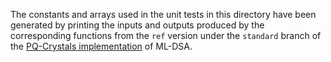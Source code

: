 The constants and arrays used in the unit tests in this directory have been
generated by printing the inputs and outputs produced by the corresponding
functions from the `ref` version under the `standard` branch of the
[PQ-Crystals implementation](https://github.com/pq-crystals/dilithium) of ML-DSA.
